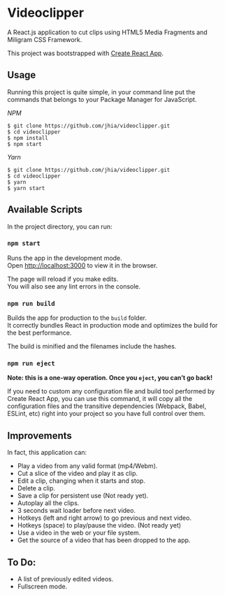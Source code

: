 # Videoclipper

A React.js application to cut clips using HTML5 Media Fragments and Miligram CSS
Framework.

This project was bootstrapped with [Create React App](https://github.com/facebookincubator/create-react-app).


## Usage

Running this project is quite simple, in your command line put the commands that belongs to your Package Manager for JavaScript.

*NPM*

```
$ git clone https://github.com/jhia/videoclipper.git
$ cd videoclipper
$ npm install
$ npm start
```

*Yarn*

```
$ git clone https://github.com/jhia/videoclipper.git
$ cd videoclipper
$ yarn
$ yarn start
```


## Available Scripts

In the project directory, you can run:

### `npm start`

Runs the app in the development mode.<br>
Open [http://localhost:3000](http://localhost:3000) to view it in the browser.

The page will reload if you make edits.<br>
You will also see any lint errors in the console.


### `npm run build`

Builds the app for production to the `build` folder.<br>
It correctly bundles React in production mode and optimizes the build for the best performance.

The build is minified and the filenames include the hashes.


### `npm run eject`

**Note: this is a one-way operation. Once you `eject`, you can’t go back!**

If you need to custom any configuration file and build tool performed by Create React App, you can use this command, it will copy all the configuration files and the transitive dependencies (Webpack, Babel, ESLint, etc) right into your project so you have full control over them.

## Improvements

In fact, this application can:
- Play a video from any valid format (mp4/Webm).
- Cut a slice of the video and play it as clip.
- Edit a clip, changing when it starts and stop.
- Delete a clip.
- Save a clip for persistent use (Not ready yet).
- Autoplay all the clips.
- 3 seconds wait loader before next video.
- Hotkeys (left and right arrow) to go previous and next video.
- Hotkeys (space) to play/pause the video. (Not ready yet)
- Use a video in the web or your file system.
- Get the source of a video that has been dropped to the app.

## To Do:
- A list of previously edited videos.
- Fullscreen mode.
